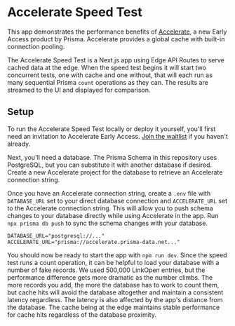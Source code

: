 # Accelerate Speed Test

This app demonstrates the performance benefits of [Accelerate](https://www.prisma.io/data-platform/accelerate), a new Early Access product by Prisma. Accelerate provides a global cache with built-in connection pooling.

The Accelerate Speed Test is a Next.js app using Edge API Routes to serve cached data at the edge. When the speed test begins it will start two concurrent tests, one with cache and one without, that will each run as many sequential Prisma `count` operations as they can. The results are streamed to the UI and displayed for comparison.

## Setup

To run the Accelerate Speed Test locally or deploy it yourself, you'll first need an invitation to Accelerate Early Access. [Join the waitlist](https://www.prisma.io/data-platform/accelerate) if you haven't already.

Next, you'll need a database. The Prisma Schema in this repository uses PostgreSQL, but you can substitute it with another database if desired. Create a new Accelerate project for the database to retrieve an Accelerate connection string.

Once you have an Accelerate connection string, create a `.env` file with `DATABASE_URL` set to your direct database connection and `ACCELERATE_URL` set to the Accelerate connection string. This will allow you to push schema changes to your database directly while using Accelerate in the app. Run `npx prisma db push` to sync the schema changes with your database.

```
DATABASE_URL="postgresql://..."
ACCELERATE_URL="prisma://accelerate.prisma-data.net..."
```

You should now be ready to start the app with `npm run dev`. Since the speed test runs a count operation, it can be helpful to load your database with a number of fake records. We used 500,000 LinkOpen entries, but the performance difference gets more dramatic as the number climbs. The more records you add, the more the database has to work to count them, but cache hits will avoid the database altogether and maintain a consistent latency regardless. The latency is also affected by the app's distance from the database. The cache being at the edge maintains stable performance for cache hits regardless of the database proximity.
